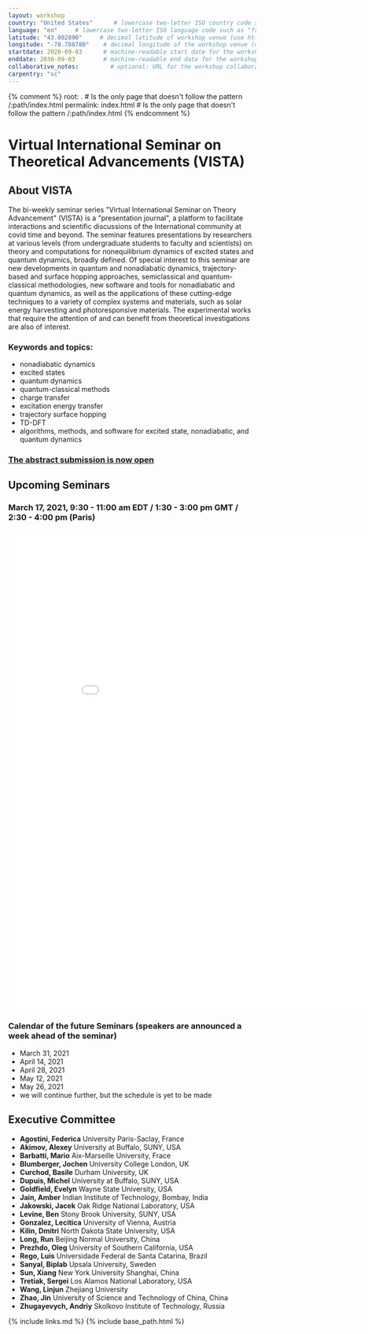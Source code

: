 ```yaml
---
layout: workshop
country: "United States"      # lowercase two-letter ISO country code such as "fr" (see https://en.wikipedia.org/wiki/ISO_3166-1#Current_codes)
language: "en"     # lowercase two-letter ISO language code such as "fr" (see https://en.wikipedia.org/wiki/List_of_ISO_639-1_codes)
latitude: "43.002890"     # decimal latitude of workshop venue (use https://www.latlong.net/)
longitude: "-78.788780"    # decimal longitude of the workshop venue (use https://www.latlong.net)
startdate: 2020-09-03      # machine-readable start date for the workshop in YYYY-MM-DD format like 2015-01-01
enddate: 2030-09-03        # machine-readable end date for the workshop in YYYY-MM-DD format like 2015-01-02
collaborative_notes:         # optional: URL for the workshop collaborative notes, e.g. an Etherpad or Google Docs document (e.g., https://pad.carpentries.org/2015-01-01-euphoria)
carpentry: "sc"
---
```



{% comment %}
root: .  # Is the only page that doesn't follow the pattern /:path/index.html
permalink: index.html  # Is the only page that doesn't follow the pattern /:path/index.html
{% endcomment %}


# Virtual International Seminar on Theoretical Advancements (VISTA)

## About VISTA
The bi-weekly seminar series "Virtual International Seminar on Theory Advancement" (VISTA) is a 
"presentation journal", a platform to facilitate interactions and scientific discussions of the International
 community at covid time and beyond. The seminar features presentations by researchers at various levels (from undergraduate
 students to faculty and scientists) on theory and computations for nonequilibrium dynamics of excited states and quantum dynamics,
 broadly defined. Of special interest to this seminar are new developments in quantum and nonadiabatic dynamics,
 trajectory-based and surface hopping approaches, semiclassical and quantum-classical methodologies, new software and tools
 for nonadiabatic and quantum dynamics, as well as the applications of these cutting-edge techniques to a variety of 
 complex systems and materials, such as solar energy harvesting and photoresponsive materials. The experimental works that require 
 the attention of and can benefit from theoretical investigations are also of interest. 

### **Keywords and topics:**
- nonadiabatic dynamics
- excited states
- quantum dynamics
- quantum-classical methods
- charge transfer
- excitation energy transfer
- trajectory surface hopping
- TD-DFT
- algorithms, methods, and software for excited state, nonadiabatic, and quantum dynamics

### <a href="https://forms.gle/n5gT4Np7TkiSCm3P8" target="_blank" rel="nofollow">**The abstract submission is now open**</a>

## Upcoming Seminars

### **March 17, 2021, 9:30 - 11:00 am EDT / 1:30 - 3:00 pm GMT / 2:30 - 4:00 pm (Paris)**

<embed src="assets/abstracts/Flyer_seminar14.pdf" width="900" height="975"  type='application/pdf'>


### Calendar of the future Seminars (speakers are announced a week ahead of the seminar)

* March 31, 2021
* April 14, 2021
* April 28, 2021
* May 12, 2021
* May 26, 2021
* we will continue further, but the schedule is yet to be made


 
## Executive Committee 

* **Agostini, Federica**   University Paris-Saclay, France
* **Akimov, Alexey**       University at Buffalo, SUNY, USA
* **Barbatti, Mario**      Aix-Marseille University, Frace
* **Blumberger, Jochen**   University College London, UK
* **Curchod, Basile**      Durham University, UK
* **Dupuis, Michel**       University at Buffalo, SUNY, USA
* **Goldfield, Evelyn**    Wayne State University, USA
* **Jain, Amber**          Indian Institute of Technology, Bombay, India
* **Jakowski, Jacek**      Oak Ridge National Laboratory, USA
* **Levine, Ben**          Stony Brook University, SUNY, USA
* **Gonzalez, Lecitica**   University of Vienna, Austria
* **Kilin, Dmitri**        North Dakota State University, USA
* **Long, Run**            Beijing Normal University, China
* **Prezhdo, Oleg**        University of Southern California, USA
* **Rego, Luis**           Universidade Federal de Santa Catarina, Brazil
* **Sanyal, Biplab**       Upsala University, Sweden
* **Sun, Xiang**           New York University Shanghai, China
* **Tretiak, Sergei**      Los Alamos National Laboratory, USA
* **Wang, Linjun**         Zhejiang University
* **Zhao, Jin**            University of Science and Technology of China, China
* **Zhugayevych, Andriy**  Skolkovo Institute of Technology, Russia 




{% include links.md %}
{% include base_path.html %}

